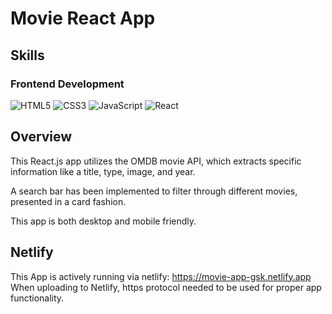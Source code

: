 # Movie React App

## Skills

### Frontend Development

![HTML5](https://img.shields.io/badge/HTML5-E34F26?style=for-the-badge&logo=html5&logoColor=white)
![CSS3](https://img.shields.io/badge/CSS3-1572B6?style=for-the-badge&logo=css3&logoColor=white)
![JavaScript](https://img.shields.io/badge/JavaScript-F7DF1E?style=for-the-badge&logo=javascript&logoColor=black)
![React](https://img.shields.io/badge/React-61DAFB?style=for-the-badge&logo=react&logoColor=black)


## Overview

This React.js app utilizes the OMDB movie API, which extracts specific information like a title, type, image, and year. 

A search bar has been implemented to filter through different movies, presented in a card fashion. 

This app is both desktop and mobile friendly. 

## Netlify

This App is actively running via netlify: https://movie-app-gsk.netlify.app
When uploading to Netlify, https protocol needed to be used for proper app functionality. 

